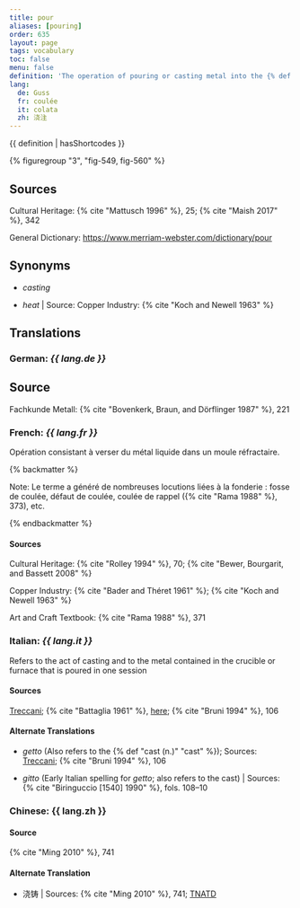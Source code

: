 ```yaml
---
title: pour
aliases: [pouring]
order: 635
layout: page
tags: vocabulary
toc: false
menu: false
definition: 'The operation of pouring or casting metal into the {% def "refractory mold" %}.'
lang:
  de: Guss
  fr: coulée
  it: colata
  zh: 浇注
---
```


{{ definition | hasShortcodes }}

{% figuregroup "3", "fig-549, fig-560" %}

## Sources

Cultural Heritage: {% cite "Mattusch 1996" %}, 25; {% cite "Maish 2017" %}, 342

General Dictionary: <https://www.merriam-webster.com/dictionary/pour>

## Synonyms

- *casting*

- *heat* | Source: Copper Industry: {% cite "Koch and Newell 1963" %}

## Translations

<div class="accordion">

### **German**: *{{ lang.de }}*

## Source

Fachkunde Metall: {% cite "Bovenkerk, Braun, and Dörflinger 1987" %}, 221

### **French**: *{{ lang.fr }}*

Opération consistant à verser du métal liquide dans un moule réfractaire.

{% backmatter %}

Note: Le terme a généré de nombreuses locutions liées à la fonderie : fosse de coulée, défaut de coulée, coulée de rappel ({% cite "Rama 1988" %}, 373), etc.

{% endbackmatter %}

#### Sources

Cultural Heritage: {% cite "Rolley 1994" %}, 70; {% cite "Bewer, Bourgarit, and Bassett 2008" %}

Copper Industry: {% cite "Bader and Théret 1961" %}; {% cite "Koch and Newell 1963" %}

Art and Craft Textbook: {% cite "Rama 1988" %}, 371

### **Italian**: *{{ lang.it }}*

Refers to the act of casting and to the metal contained in the crucible or furnace that is poured in one session

#### Sources

[Treccani](https://www.treccani.it/enciclopedia/colata/); {% cite "Battaglia 1961" %}, [here](http://www.gdli.it/pdf_viewer/Scripts/pdf.js/web/viewer.asp?file=/PDF/GDLI03/GDLI_03_ocr_279.pdf&parola=Colata); {% cite "Bruni 1994" %}, 106

#### Alternate Translations

- *getto* (Also refers to the {% def "cast (n.)" "cast" %}); Sources: [Treccani](http://www.treccani.it/vocabolario/getto/); {% cite "Bruni 1994" %}, 106

- *gitto* (Early Italian spelling for *getto*; also refers to the cast) | Sources: {% cite "Biringuccio [1540] 1990" %}, fols. 108–10

### **Chinese**: {{ lang.zh }}

#### Source

{% cite "Ming 2010" %}, 741

#### Alternate Translation

- 浇铸 | Sources: {% cite "Ming 2010" %}, 741; [TNATD](https://terms.naer.edu.tw/detail/14236908/?index=1)

</div>
